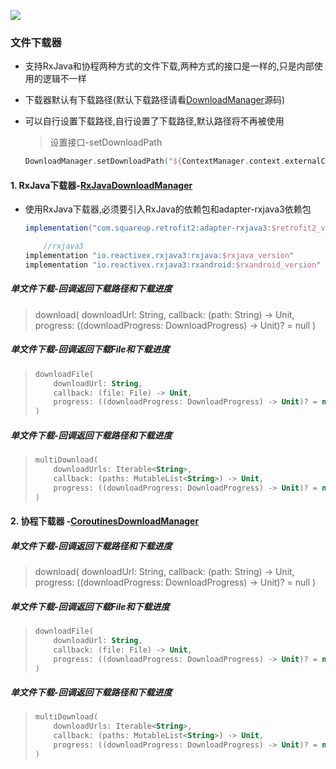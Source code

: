 [![](https://jitpack.io/v/catchpig/kmvvm.svg)](https://jitpack.io/#catchpig/kmvvm)

### 文件下载器

+ 支持RxJava和协程两种方式的文件下载,两种方式的接口是一样的,只是内部使用的逻辑不一样

+ 下载器默认有下载路径(默认下载路径请看[DownloadManager](./src/main/java/com/catchpig/download/manager/DownloadManager.kt)源码)

+ 可以自行设置下载路径,自行设置了下载路径,默认路径将不再被使用

  > 设置接口-setDownloadPath

  ```kotlin
  DownloadManager.setDownloadPath("${ContextManager.context.externalCacheDir!!.absolutePath}/kmvvmDownload")
  ```

  

#### 1. RxJava下载器-[RxJavaDownloadManager](./src/main/java/com/catchpig/download/manager/RxJavaDownloadManager.kt)

+ 使用RxJava下载器,必须要引入RxJava的依赖包和adapter-rxjava3依赖包

  ```groovy
  implementation("com.squareup.retrofit2:adapter-rxjava3:$retrofit2_version")
  
      //rxjava3
  implementation "io.reactivex.rxjava3:rxjava:$rxjava_version"
  implementation "io.reactivex.rxjava3:rxandroid:$rxandroid_version"
  ```

  

##### 单文件下载-回调返回下载路径和下载进度

> download(
>     downloadUrl: String,
>     callback: (path: String) -> Unit,
>     progress: ((downloadProgress: DownloadProgress) -> Unit)? = null
> )

##### 单文件下载-回调返回下载File和下载进度

> ```kotlin
> downloadFile(
>     downloadUrl: String,
>     callback: (file: File) -> Unit,
>     progress: ((downloadProgress: DownloadProgress) -> Unit)? = null
> )
> ```

##### 单文件下载-回调返回下载路径和下载进度

> ```kotlin
> multiDownload(
>     downloadUrls: Iterable<String>,
>     callback: (paths: MutableList<String>) -> Unit,
>     progress: ((downloadProgress: DownloadProgress) -> Unit)? = null
> )
> ```

#### 2. 协程下载器 -[CoroutinesDownloadManager](./src/main/java/com/catchpig/download/manager/CoroutinesDownloadManager.kt)

##### 单文件下载-回调返回下载路径和下载进度

> download(
>     downloadUrl: String,
>     callback: (path: String) -> Unit,
>     progress: ((downloadProgress: DownloadProgress) -> Unit)? = null
> )

##### 单文件下载-回调返回下载File和下载进度

> ```kotlin
> downloadFile(
>     downloadUrl: String,
>     callback: (file: File) -> Unit,
>     progress: ((downloadProgress: DownloadProgress) -> Unit)? = null
> )
> ```

##### 单文件下载-回调返回下载路径和下载进度

> ```kotlin
> multiDownload(
>     downloadUrls: Iterable<String>,
>     callback: (paths: MutableList<String>) -> Unit,
>     progress: ((downloadProgress: DownloadProgress) -> Unit)? = null
> )
> ```

